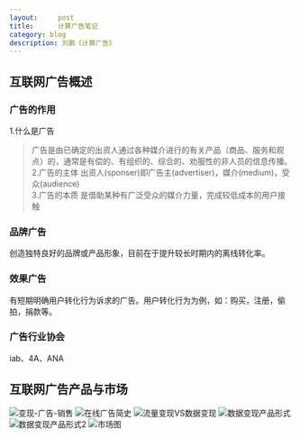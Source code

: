 ```yaml
---
layout:     post
title:      计算广告笔记
category: blog
description: 刘鹏《计算广告》
---
```


## 互联网广告概述
### 广告的作用
1.什么是广告 
>广告是由已确定的出资人通过各种媒介进行的有关产品（商品、服务和观点）的，通常是有偿的、有组织的、综合的、劝服性的非人员的信息传播。 
2.广告的主体
>出资人(sponser)即广告主(advertiser)，媒介(medium)，受众(audience)  
3.广告的本质
>是借助某种有广泛受众的媒介力量，完成较低成本的用户接触  

### 品牌广告
创造独特良好的品牌或产品形象，目前在于提升较长时期内的离线转化率。
### 效果广告
有短期明确用户转化行为诉求的广告。用户转化行为为例，如：购买，注册，偷拍，捐款等。
### 广告行业协会
iab、4A、ANA

## 互联网广告产品与市场
![变现-广告-销售](../images/blogimg/2.1.jpg)
![在线广告简史](../images/blogimg/2.2.jpg)
![流量变现VS数据变现](../images/blogimg/2.3.jpg)
![数据变现产品形式](../images/blogimg/2.4.jpg)
![数据变现产品形式2](../images/blogimg/2.5.jpg)
![市场图](../images/blogimg/2.6.jpg)
